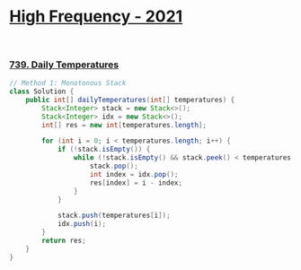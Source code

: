 # <a href="https://gist.github.com/Windsooon/e663358a6be45a93af2665206c4d4ae9"> High Frequency - 2021</a>
<br>

### <a href="https://leetcode.com/problems/daily-temperatures/description/">739. Daily Temperatures</a>
```Java
// Method 1: Monotonous Stack
class Solution {
    public int[] dailyTemperatures(int[] temperatures) {
        Stack<Integer> stack = new Stack<>();
        Stack<Integer> idx = new Stack<>();
        int[] res = new int[temperatures.length];

        for (int i = 0; i < temperatures.length; i++) {
            if (!stack.isEmpty()) {
                while (!stack.isEmpty() && stack.peek() < temperatures[i]) {
                    stack.pop();
                    int index = idx.pop();
                    res[index] = i - index;
                }
            }

            stack.push(temperatures[i]);
            idx.push(i);
        }
        return res;
    }
}
```